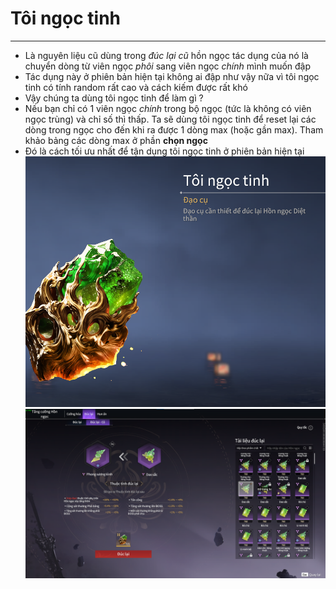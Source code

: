 # Tôi ngọc tinh

---

  - Là nguyên liệu cũ dùng trong *đúc lại cũ* hồn ngọc tác dụng của nó là chuyển dòng từ viên ngọc *phôi* sang viên ngọc *chính* mình muốn đập
  - Tác dụng này ở phiên bản hiện tại không ai đập như vậy nữa vì tôi ngọc tinh có tính random rất cao và cách kiếm được rất khó 
  - Vậy chúng ta dùng tôi ngọc tinh để làm gì ?
  - Nếu bạn chỉ có 1 viên ngọc *chính* trong bộ ngọc (tức là không có viên ngọc trùng) và chỉ số thì thấp. Ta sẽ dùng tôi ngọc tinh để reset lại các dòng trong ngọc cho đến khi ra được 1 dòng max (hoặc gần max). Tham khảo bảng các dòng max ở phần **chọn ngọc**
  - Đó là cách tối ưu nhất để tận dụng tôi ngọc tinh ở phiên bản hiện tại
  ![toingoctinh1](image-4.png)
  ![toingoctinh](image-3.png)